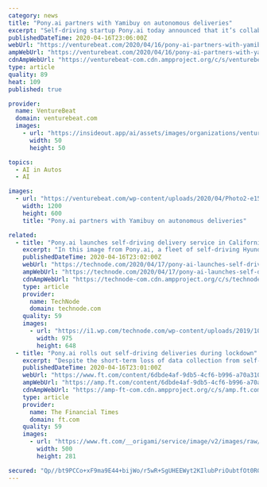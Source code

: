 ```yaml
---
category: news
title: "Pony.ai partners with Yamibuy on autonomous deliveries"
excerpt: "Self-driving startup Pony.ai today announced that it’s collaborating with Yamibuy ... as well as reduce the risk of infection in the course of deliveries. Former Baidu chief architect James Peng cofounded Pony.ai in 2016 with Tiancheng Lou, who worked at Google X’s autonomous car project before it was spun off into Waymo."
publishedDateTime: 2020-04-16T23:06:00Z
webUrl: "https://venturebeat.com/2020/04/16/pony-ai-partners-with-yamibuy-to-autonomously-deliver-goods-to-irvine-customers/"
ampWebUrl: "https://venturebeat.com/2020/04/16/pony-ai-partners-with-yamibuy-to-autonomously-deliver-goods-to-irvine-customers/amp/"
cdnAmpWebUrl: "https://venturebeat-com.cdn.ampproject.org/c/s/venturebeat.com/2020/04/16/pony-ai-partners-with-yamibuy-to-autonomously-deliver-goods-to-irvine-customers/amp/"
type: article
quality: 89
heat: 109
published: true

provider:
  name: VentureBeat
  domain: venturebeat.com
  images:
    - url: "https://insideout.app/ai/assets/images/organizations/venturebeat.com-50x50.jpg"
      width: 50
      height: 50

topics:
  - AI in Autos
  - AI

images:
  - url: "https://venturebeat.com/wp-content/uploads/2020/04/Photo2-e1587077842271.jpg?fit=1200%2C600&strip=all"
    width: 1200
    height: 600
    title: "Pony.ai partners with Yamibuy on autonomous deliveries"

related:
  - title: "Pony.ai launches self-driving delivery service in California"
    excerpt: "In this image from Pony.ai, a fleet of self-driving Hyundai KONA Electric SUVs will provide a free ride-sharing service to the local community of Irvine, California. (Image credit: Hyundai) Pony.ai on Thursday announced it has launched a new last-mile delivery service in California. In partnership with Yamibuy, the company’s autonomous ..."
    publishedDateTime: 2020-04-16T23:02:00Z
    webUrl: "https://technode.com/2020/04/17/pony-ai-launches-self-driving-delivery-service-in-california/"
    ampWebUrl: "https://technode.com/2020/04/17/pony-ai-launches-self-driving-delivery-service-in-california/"
    cdnAmpWebUrl: "https://technode-com.cdn.ampproject.org/c/s/technode.com/2020/04/17/pony-ai-launches-self-driving-delivery-service-in-california/"
    type: article
    provider:
      name: TechNode
      domain: technode.com
    quality: 59
    images:
      - url: "https://i1.wp.com/technode.com/wp-content/uploads/2019/10/图片-1-1.png?fit=975%2C648&ssl=1"
        width: 975
        height: 648
  - title: "Pony.ai rolls out self-driving deliveries during lockdown"
    excerpt: "Despite the short-term loss of data collection from self-driving start-ups’ usual operations, the pandemic could actually prove to be an “accelerator” of the trend towards autonomous driving, James Peng, cofounder of Pony.ai and a former developer at Chinese search engine Baidu, said in an interview. Deliveries will probably become an ..."
    publishedDateTime: 2020-04-16T23:01:00Z
    webUrl: "https://www.ft.com/content/6dbde4af-9db5-4cf6-b996-a70a31052bc1"
    ampWebUrl: "https://amp.ft.com/content/6dbde4af-9db5-4cf6-b996-a70a31052bc1"
    cdnAmpWebUrl: "https://amp-ft-com.cdn.ampproject.org/c/s/amp.ft.com/content/6dbde4af-9db5-4cf6-b996-a70a31052bc1"
    type: article
    provider:
      name: The Financial Times
      domain: ft.com
    quality: 59
    images:
      - url: "https://www.ft.com/__origami/service/image/v2/images/raw/https%3A%2F%2Fd1e00ek4ebabms.cloudfront.net%2Fproduction%2F3fa38a23-6448-4f7f-9f48-a6852dd12a5a.jpg?source=google-amp&fit=scale-down&width=500"
        width: 500
        height: 281

secured: "Qp//bt9PCCo+xF9ma9E44+bijWo/r5wR+SgUHEEWyt2KIlubPriOubtfOt0RGwrk4SQbfEgPlnAcObYyGltCdHcGYHc42pZPw2ZMOiRUZWY+FgUEtCeqSngx97LFsOJWc1AG5+rmh7kb283dI5kBCTqj2iGNz6+bf+NGoTQO1TKBk3peyVEW+T7wHyYYK81rI99i7dlFDMZ8jkjK/m6aqisyIeZprDnS5DhOWtq4nNFoHDEP/uuJCMWDEpC7/bHuFi88/Lp4IEboaki8xks0jjJE+M7atMzD7J9Ef8M3BR0nRO7HvB7c47BcNUM5Q978GSwCpq81OvQkaEXJeHUKuq++I+ycahmUkn1o6vbeOqfeo4x0us/Xcjp4Cakfe2ZIWohqOdRIZcaOhOVJXFM99P3fqazYrCzTT6Gdsa89ehRDIaFP1AE5SgHeBH+ythiZofv8g/cKfil0nKZuiA0nA/ffIoMfd9Tndtc9IdZX8WE=;Eh15cAnfjRTjdl4BcebbAQ=="
---
```



